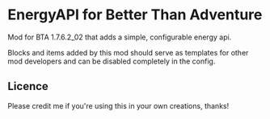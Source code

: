 # EnergyAPI for Better Than Adventure
Mod for BTA 1.7.6.2_02 that adds a simple, configurable energy api.

Blocks and items added by this mod should serve as templates for other mod developers and can be disabled completely in the config.

## Licence
Please credit me if you're using this in your own creations, thanks!
